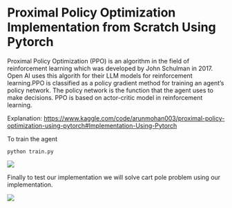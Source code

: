 # Proximal Policy Optimization Implementation from Scratch Using Pytorch


Proximal Policy Optimization (PPO) is an algorithm in the field of reinforcement learning which was developed by John Schulman in 2017. Open AI uses this algorith for their LLM models for reinforcement learning.PPO is classified as a policy gradient method for training an agent’s policy network. The policy network is the function that the agent uses to make decisions. PPO is based on actor-critic model in reinforcement learning.



Explanation: https://www.kaggle.com/code/arunmohan003/proximal-policy-optimization-using-pytorch#Implementation-Using-Pytorch

To train the agent
```
python train.py

```


<img src="https://www.kaggleusercontent.com/kf/164644728/eyJhbGciOiJkaXIiLCJlbmMiOiJBMTI4Q0JDLUhTMjU2In0..oPyjOKIfDYRVH2igb9qSKA.mni8eAvOaczvozU443Kxu32bwkMfLaZtuP1VUqFvspl6tnEGGTZsmh_xYnjiduMw2hpJUc4RQljxS1xkGNOVvaB-EWNn0URJ2x02nj2slfDaAPTy_vMtXJZHGzEgUb6_buL6A9n6mRTBVhX1S1HsbWUjI1D1Jj5OI0yfBH4XLwk4vIMPeVthlFKCIAL2qRgnSOIZ5ywMxslIstaaMR1r4E1SlV9zeohHGVXEj3P-Dx5bgyGy2dgR8JDHStxi_dU9E_CLx44MVoGW4XBtuVkkzT71sJFBHF6XGJCsUSYHfQmWHGIDBSmh40Rncq9W2oLJHcZDEv6xWojp_8e6QRr5BDWGvVunp8UIIre-HJr6igDoswHxdMU2LUm2PbmKXsvQC-tQNO_AhKgaLRrCAK86RYf7pyJh_INq0RRaqiBRChsrz1Fo03VNmP3q8wA46qqUJmotZC-REgB7MXdt_fN-ag6RolmEZ_tDuugqDH3u9tJMQyV5Eqgb5swfsy4Oq3GhLeVEgK96aLj3tNDffPbu1CxCkhKvKHiFnRrssVzPTmDy09_cGGLjYABnGU9ZdW_bGEG8N6IY9GN6uZcOqfgqWf0BpVjX1MxD-EqtINgK6FMO101Uk0k5sldPn5I7K5x6xbbAFBUcP3dGd8F2kwmEn4tIQptu6lC57mS9Ti3PMJB_r66nWht7_4K9Ki9yLvWl.kK62AmDvafuozGrVFe83XQ/__results___files/__results___7_1.png">




Finally to test our implementation we will solve cart pole problem using our implementation.

<img src = "https://miro.medium.com/v2/resize:fit:1400/format:webp/1*HNcp0AcTME4WRKqfoDc_dw.png">






